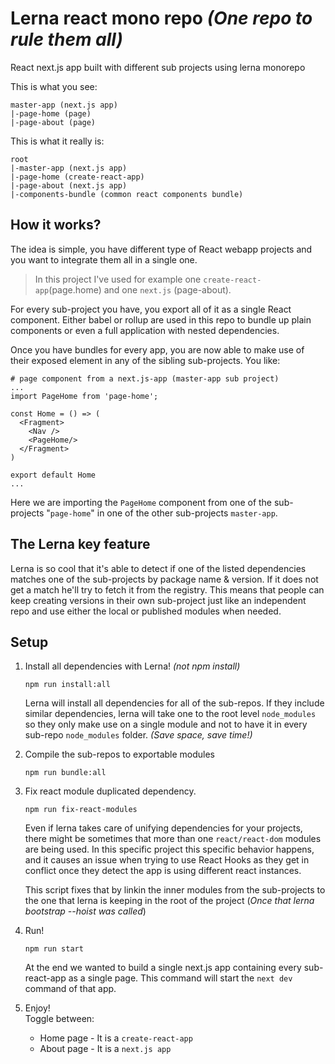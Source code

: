 # Lerna react mono repo _(One repo to rule them all)_
React next.js app  built with different sub projects using lerna monorepo

This is what you see:
```
master-app (next.js app)
|-page-home (page)
|-page-about (page)
```

This is what it really is:
```
root
|-master-app (next.js app)
|-page-home (create-react-app)
|-page-about (next.js app)
|-components-bundle (common react components bundle)
```

## How it works?

The idea is simple, you have different type of React webapp projects and you want to integrate them all in a single one.

> In this project I've used for example one `create-react-app`(page.home) and one `next.js` (page-about).

For every sub-project you have, you export all of it as a single React component. Either babel or rollup are used in this repo to bundle up plain components or even a full application with nested dependencies.

Once you have bundles for every app, you are now able to make use of their exposed element in any of the sibling sub-projects. You like:

```
# page component from a next.js-app (master-app sub project)
...
import PageHome from 'page-home';

const Home = () => (
  <Fragment>
    <Nav />
    <PageHome/>
  </Fragment>
)

export default Home
...
```
Here we are importing the `PageHome` component from one of the sub-projects "`page-home`" in one of the other sub-projects `master-app`.

## The Lerna key feature
Lerna is so cool that it's able to detect if one of the listed dependencies matches one of the sub-projects by package name & version. If it does not get a match he'll try to fetch it from the registry. This means that people can keep creating versions in their own sub-project just like an independent repo and use either the local or published modules when needed.


## Setup
1. Install all dependencies with Lerna! _(not npm install)_
    ```
    npm run install:all
    ```
    Lerna will install all dependencies for all of the sub-repos. If they include similar dependencies, lerna will take one to the root level `node_modules` so they only make use on a single module and not to have it in every sub-repo `node_modules` folder. _(Save space, save time!)_

2. Compile the sub-repos to exportable modules
    ```
    npm run bundle:all
    ```

3. Fix react module duplicated dependency.
    ```
    npm run fix-react-modules
    ```
    Even if lerna takes care of unifying dependencies for your projects, there might be sometimes that more than one `react/react-dom` modules are being used. In this specific project this specific behavior happens, and it causes an issue when trying to use React Hooks as they get in conflict once they detect the app is using different react instances.

    This script fixes that by linkin the inner modules from the sub-projects to the one that lerna is keeping in the root of the project (_Once that lerna bootstrap --hoist was called_)

4. Run!
    ```
    npm run start
    ```
    At the end we wanted to build a single next.js app containing every sub-react-app as a single page. This command will start the `next dev` command of that app.

5. Enjoy!  
    Toggle between:
    * Home page - It is a `create-react-app`
    * About page - It is a `next.js app`

